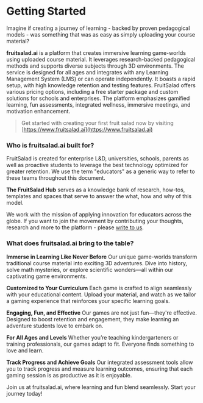 # Getting Started

Imagine if creating a journey of learning - backed by proven pedagogical models - was something that was as easy as simply uploading your course material?

**fruitsalad.ai** is a platform that creates immersive learning game-worlds using uploaded course material. It leverages research-backed pedagogical methods and supports diverse subjects through 3D environments. The service is designed for all ages and integrates with any Learning Management System (LMS) or can operate independently. It boasts a rapid setup, with high knowledge retention and testing features. FruitSalad offers various pricing options, including a free starter package and custom solutions for schools and enterprises. The platform emphasizes gamified learning, fun assessments, integrated wellness, immersive meetings, and motivation enhancement.

> Get started with creating your first fruit salad now by visiting [https://www.fruitsalad.ai](https://www.fruitsalad.ai)

### **Who is fruitsalad.ai built for?**

FruitSalad is created for enterprise L\&D, universities, schools, parents as well as proactive students to leverage the best technology optimized for greater retention. We use the term "educators" as a generic way to refer to these teams throughout this document.

**The FruitSalad Hub** serves as a knowledge bank of research, how-tos, templates and spaces that serve to answer the what, how and why of this model.

We work with the mission of applying innovation for educators across the globe. If you want to join the movement by contributing your thoughts, research and more to the platform - please [write to us](https://gmetri.com/contact).

### **What does fruitsalad.ai bring to the table?**

**Immerse in Learning Like Never Before** Our unique game-worlds transform traditional course material into exciting 3D adventures. Dive into history, solve math mysteries, or explore scientific wonders—all within our captivating game environments.

**Customized to Your Curriculum** Each game is crafted to align seamlessly with your educational content. Upload your material, and watch as we tailor a gaming experience that reinforces your specific learning goals.

**Engaging, Fun, and Effective** Our games are not just fun—they're effective. Designed to boost retention and engagement, they make learning an adventure students love to embark on.

**For All Ages and Levels** Whether you’re teaching kindergarteners or training professionals, our games adapt to fit. Everyone finds something to love and learn.

**Track Progress and Achieve Goals** Our integrated assessment tools allow you to track progress and measure learning outcomes, ensuring that each gaming session is as productive as it is enjoyable.

Join us at fruitsalad.ai, where learning and fun blend seamlessly. Start your journey today!
